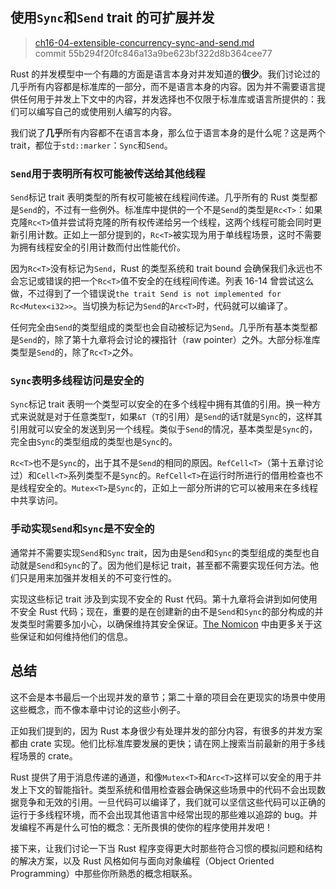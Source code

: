 ## 使用`Sync`和`Send` trait 的可扩展并发

> [ch16-04-extensible-concurrency-sync-and-send.md](https://github.com/rust-lang/book/blob/master/second-edition/src/ch16-04-extensible-concurrency-sync-and-send.md)
> <br>
> commit 55b294f20fc846a13a9be623bf322d8b364cee77

Rust 的并发模型中一个有趣的方面是语言本身对并发知道的**很少**。我们讨论过的几乎所有内容都是标准库的一部分，而不是语言本身的内容。因为并不需要语言提供任何用于并发上下文中的内容，并发选择也不仅限于标准库或语言所提供的：我们可以编写自己的或使用别人编写的内容。

我们说了**几乎**所有内容都不在语言本身，那么位于语言本身的是什么呢？这是两个 trait，都位于`std::marker`：`Sync`和`Send`。

### `Send`用于表明所有权可能被传送给其他线程

`Send`标记 trait 表明类型的所有权可能被在线程间传递。几乎所有的 Rust 类型都是`Send`的，不过有一些例外。标准库中提供的一个不是`Send`的类型是`Rc<T>`：如果克隆`Rc<T>`值并尝试将克隆的所有权传递给另一个线程，这两个线程可能会同时更新引用计数。正如上一部分提到的，`Rc<T>`被实现为用于单线程场景，这时不需要为拥有线程安全的引用计数而付出性能代价。

因为`Rc<T>`没有标记为`Send`，Rust 的类型系统和 trait bound 会确保我们永远也不会忘记或错误的把一个`Rc<T>`值不安全的在线程间传递。列表 16-14 曾尝试这么做，不过得到了一个错误说`the trait Send is not implemented for Rc<Mutex<i32>>`。当切换为标记为`Send`的`Arc<T>`时，代码就可以编译了。

任何完全由`Send`的类型组成的类型也会自动被标记为`Send`。几乎所有基本类型都是`Send`的，除了第十九章将会讨论的裸指针（raw pointer）之外。大部分标准库类型是`Send`的，除了`Rc<T>`之外。

### `Sync`表明多线程访问是安全的

`Sync`标记 trait 表明一个类型可以安全的在多个线程中拥有其值的引用。换一种方式来说就是对于任意类型`T`，如果`&T`（`T`的引用）是`Send`的话`T`就是`Sync`的，这样其引用就可以安全的发送到另一个线程。类似于`Send`的情况，基本类型是`Sync`的，完全由`Sync`的类型组成的类型也是`Sync`的。

`Rc<T>`也不是`Sync`的，出于其不是`Send`的相同的原因。`RefCell<T>`（第十五章讨论过）和`Cell<T>`系列类型不是`Sync`的。`RefCell<T>`在运行时所进行的借用检查也不是线程安全的。`Mutex<T>`是`Sync`的，正如上一部分所讲的它可以被用来在多线程中共享访问。

### 手动实现`Send`和`Sync`是不安全的

通常并不需要实现`Send`和`Sync` trait，因为由是`Send`和`Sync`的类型组成的类型也自动就是`Send`和`Sync`的了。因为他们是标记 trait，甚至都不需要实现任何方法。他们只是用来加强并发相关的不可变行性的。

实现这些标记 trait 涉及到实现不安全的 Rust 代码。第十九章将会讲到如何使用不安全 Rust 代码；现在，重要的是在创建新的由不是`Send`和`Sync`的部分构成的并发类型时需要多加小心，以确保维持其安全保证。[The Nomicon] 中由更多关于这些保证和如何维持他们的信息。

[The Nomicon]: https://doc.rust-lang.org/stable/nomicon/vec.html

## 总结

这不会是本书最后一个出现并发的章节；第二十章的项目会在更现实的场景中使用这些概念，而不像本章中讨论的这些小例子。

正如我们提到的，因为 Rust 本身很少有处理并发的部分内容，有很多的并发方案都由 crate 实现。他们比标准库要发展的更快；请在网上搜索当前最新的用于多线程场景的 crate。

Rust 提供了用于消息传递的通道，和像`Mutex<T>`和`Arc<T>`这样可以安全的用于并发上下文的智能指针。类型系统和借用检查器会确保这些场景中的代码不会出现数据竞争和无效的引用。一旦代码可以编译了，我们就可以坚信这些代码可以正确的运行于多线程环境，而不会出现其他语言中经常出现的那些难以追踪的 bug。并发编程不再是什么可怕的概念：无所畏惧的使你的程序使用并发吧！

接下来，让我们讨论一下当 Rust 程序变得更大时那些符合习惯的模拟问题和结构的解决方案，以及 Rust 风格如何与面向对象编程（Object Oriented Programming）中那些你所熟悉的概念相联系。